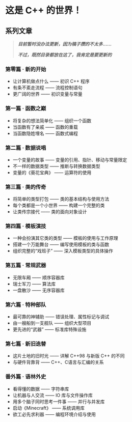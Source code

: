 # 这是 C++ 的世界！
## 系列文章

> ***目前暂时没办法更新，因为稿子攒的不太多……***
>
> ***不过，既然目录都放在这了，我肯定是要更新的***

### 第零篇 · 新的开始
* 让计算机做点什么 —— 初识 C++ 程序
* 有条不紊走流程 —— 流程控制语句
* 更广阔的世界 —— 初识变量与常量

### 第一篇 · 函数之巅
* 将复杂的想法简单化 —— 组织一个函数
* 当函数有了亲戚 —— 函数的重载
* 当函数隐姓埋名 —— 函数式编程

### 第二篇 · 数据说唱
* 一个变量的故事 —— 变量的引用、指针、移动与常量限定
* 不一样的数据类型 —— 推断与转换数据类型
* 变量的《葵花宝典》 —— 运算符的使用

### 第三篇 · 类的传奇
* 将简单的类型打包 —— 类的基本结构与使用方法
* 每个类都是一个小世界 —— 构建一个完整的类
* 让类传宗接代 —— 类的面向对象设计

### 第四篇 · 模板演技
* 一种会扮演其它类的类型 —— 模板的使用与工作原理
* 搭建一个万能舞台 —— 编写使用模板的类与函数
* 组织完整的“戏班子” —— 深入模板类型的具体操作

### 第五篇 · 常规武器
* 无限车厢 —— 顺序容器库
* 瑞士军刀 —— 算法库
* 一盘散沙 —— 无序容器库

### 第六篇 · 特种部队
* 最可靠的神辅助 —— 错误处理、属性标记与调试
* 由一艘船到一支舰队 —— 组织大型项目
* 更先进的“武器” —— 标准库特殊设施

### 第七篇 · 新旧迭替
* 这片土地的旧时光 —— 详解 C++98 与新版 C++ 的不同
* 与硬件背靠背 —— C++、C语言与汇编的关系

### 番外篇 · 语林外史
* 看得懂的数据 —— 字符串库
* 让机器与人交流 —— IO 库与文件操作库
* 用多个脑子同时思考一件事 —— 并行与并发库
* 启动《Minecraft》 —— 系统调用库
* 欲工必先求利器 —— 编程环境介绍与使用